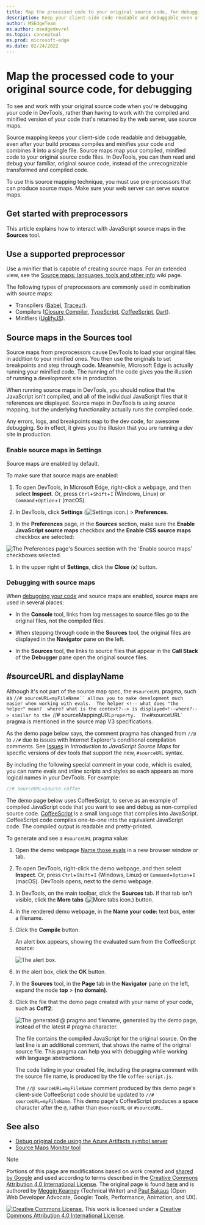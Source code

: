 ```yaml
---
title: Map the processed code to your original source code, for debugging
description: Keep your client-side code readable and debuggable even after you combine, minify, or compile it.
author: MSEdgeTeam
ms.author: msedgedevrel
ms.topic: conceptual
ms.prod: microsoft-edge
ms.date: 02/24/2022
---
```

<!-- Copyright Meggin Kearney and Paul Bakaus

   Licensed under the Apache License, Version 2.0 (the "License");
   you may not use this file except in compliance with the License.
   You may obtain a copy of the License at

       https://www.apache.org/licenses/LICENSE-2.0

   Unless required by applicable law or agreed to in writing, software
   distributed under the License is distributed on an "AS IS" BASIS,
   WITHOUT WARRANTIES OR CONDITIONS OF ANY KIND, either express or implied.
   See the License for the specific language governing permissions and
   limitations under the License.  -->
# Map the processed code to your original source code, for debugging
<!-- orig title:
# Map Preprocessed Code to Source Code
-->

To see and work with your original source code when you're debugging your code in DevTools, rather than having to work with the compiled and minified version of your code that's returned by the web server, use source maps.

Source mapping keeps your client-side code readable and debuggable, even after your build process compiles and minifies your code and combines it into a single file.  Source maps map your compiled, minified code to your original source code files.  In DevTools, you can then read and debug your familiar, original source code, instead of the unrecognizable transformed and compiled code.

To use this source mapping technique, you must use pre-processors that can produce source maps.  Make sure your web server can serve source maps.


<!--
no longer in original file:
todo: add link to preprocessors capable of producing source maps when section is available
/web/tools/setup/setup-preprocessors?#supported_preprocessors
-->


<!-- ====================================================================== -->
## Get started with preprocessors

This article explains how to interact with JavaScript source maps in the **Sources** tool.  <!--For a first overview of what preprocessors are, how each may help, and how source maps work; see Set Up CSS & JS Preprocessors.  -->

<!--
no longer in original file:
todo: add link to Set Up CSS & JS Preprocessors when section is available
/web/tools/setup/setup-preprocessors#debugging-and-editing-preprocessed-content
-->


<!-- ====================================================================== -->
## Use a supported preprocessor

Use a minifier that is capable of creating source maps.  <!--For the most popular options, see the preprocessor support section.  -->  For an extended view, see the [Source maps: languages, tools and other info](https://github.com/ryanseddon/source-map/wiki/Source-maps:-languages,-tools-and-other-info) wiki page.

<!--
no longer in original file:
todo: add link to display the preprocessor support section when section is available
/web/tools/setup/setup-preprocessors?#supported_preprocessors
-->

The following types of preprocessors are commonly used in combination with source maps:

*  Transpilers ([Babel](https://babeljs.io), [Traceur](https://github.com/google/traceur-compiler/wiki/Getting-Started)).
*  Compilers ([Closure Compiler](https://github.com/google/closure-compiler), [TypeScript](https://www.typescriptlang.org), [CoffeeScript](https://coffeescript.org), [Dart](https://www.dartlang.org)).
*  Minifiers ([UglifyJS](https://github.com/mishoo/UglifyJS)).


<!-- ====================================================================== -->
## Source maps in the Sources tool

Source maps from preprocessors cause DevTools to load your original files in addition to your minified ones.  You then use the originals to set breakpoints and step through code.  Meanwhile, Microsoft Edge is actually running your minified code.  The running of the code gives you the illusion of running a development site in production.

When running source maps in DevTools, you should notice that the JavaScript isn't compiled, and all of the individual JavaScript files that it references are displayed.  Source maps in DevTools is using source mapping, but the underlying functionality actually runs the compiled code.

Any errors, logs, and breakpoints map to the dev code, for awesome debugging.  So in effect, it gives you the illusion that you are running a dev site in production.

### Enable source maps in Settings

Source maps are enabled by default.<!-- (as of Microsoft Edge 39)-->

To make sure that source maps are enabled:

1. To open DevTools, in Microsoft Edge, right-click a webpage, and then select **Inspect**.  Or, press `Ctrl`+`Shift`+`I` (Windows, Linux) or `Command`+`Option`+`I` (macOS).

1. In DevTools, click **Settings** (![Settings icon.](../media/settings-gear-icon-light-theme.png)) > **Preferences**.

1. In the **Preferences** page, in the **Sources** section, make sure the **Enable JavaScript source maps** checkbox and the **Enable CSS source maps** checkbox are selected:

![The Preferences page's Sources section with the 'Enable source maps' checkboxes selected.](../media/javascript-settings-preferences-sources-enable-javascript-source-maps.msft.png)

1. In the upper right of **Settings**, click the **Close** (**x**) button.


### Debugging with source maps

When [debugging your code](index.md#step-4-step-through-the-code) and source maps are enabled, source maps are used in several places:

*  In the **Console** tool, links from log messages to source files go to the original files, not the compiled files.

*  When stepping through code in the **Sources** tool, the original files are displayed in the **Navigator** pane on the left.

*  In the **Sources** tool, the links to source files that appear in the **Call Stack** of the **Debugger** pane open the original source files.


<!-- ====================================================================== -->
## #sourceURL and displayName

<!-- this section doesn't mention displayName, why is `displayName` in the heading? -->

<!-- is there a space after #, or not?  demo page produces a space after @ -->

Although it's not part of the source map spec, the `#sourceURL` pragma, such as `//# sourceURL=myFileName`` allows you to make development much easier when working with evals.  The helper <!-- what does "the helper" mean?  where? what is the context?--> is displayed<!--where?--> similar to the `//# sourceMappingURL` property.  The `#sourceURL` pragma is mentioned in the source map V3 specifications.

As the demo page below says, the comment pragma has changed from `//@` to `//#` due to issues with Internet Explorer's conditional compilation comments.  See [Issues](http://www.html5rocks.com/en/tutorials/developertools/sourcemaps/#toc-issues) in _Introduction to JavaScript Source Maps_ for specific versions of dev tools that support the new, `#sourceURL` syntax.

By including the following special comment in your code, which is evaled,<!--legit industry/context term, "evaled"?--> you can name evals and inline scripts and styles so each appears as more logical names in your DevTools.  For example:

```javascript
//# sourceURL=source.coffee
```

The demo page below uses CoffeeScript, to serve as an example of compiled JavaScript code that you want to see and debug as non-compiled source code.  [CoffeeScript](https://coffeescript.org) is a small language that compiles into JavaScript.  CoffeeScript code compiles one-to-one into the equivalent JavaScript code.  The compiled output is readable and pretty-printed.

To generate and see a `#sourceURL` pragma value:

1. Open the demo webpage [Name those evals](https://www.thecssninja.com/demo/source_mapping/compile.html) in a new browser window or tab.

1. To open DevTools, right-click the demo webpage, and then select **Inspect**.  Or, press `Ctrl`+`Shift`+`I` (Windows, Linux) or `Command`+`Option`+`I` (macOS).  DevTools opens, next to the demo webpage.

1. In DevTools, on the main toolbar, click the **Sources** tab.  If that tab isn't visible, click the **More tabs** (![More tabs icon.](../media/more-tabs-icon-light-theme.png)) button.

1. In the rendered demo webpage, in the **Name your code:** text box, enter a filename.

1. Click the **Compile** button.

   An alert box appears, showing the evaluated sum from the CoffeeScript source:

   ![The alert box.](images/coffee-alert.png)

1. In the alert box, click the **OK** button.

1. In the **Sources** tool, in the **Page** tab in the **Navigator** pane on the left, expand the node **top** > **(no domain)**.

1. Click the file that the demo page created with your name of your code, such as **Coff2**:

   ![The generated @ pragma and filename, generated by the demo page, instead of the latest # pragma character.](images/my-coffee-demo-resulting-script.png)

   The file contains the compiled JavaScript for the original source.  On the last line is an additional comment, that shows the name of the original source file.  This pragma can help you with debugging while working with language abstractions.<!-- how so? -->

   The code listing in your created file, including the pragma comment with the source file name, is produced by the file `coffee-script.js`.

   The `//@ sourceURL=myFileName` comment produced by this demo page's client-side CoffeeScript code should be updated to `//# sourceURL=myFileName`.  This demo page's CoffeeScript produces a space character after the `@`, rather than `@sourceURL` or `#sourceURL`.

<!-- 1. In the **Page** tab, click **coffee-script.js** and scroll through the client-side CoffeeScript code - it's long, yet line numbering stops at 8, and there are 9 hits on "@". -->

<!--
Is this demo page introducing 10x confusion as clarification?
Why use a demo page to demonstrate this?
Is this an outdated version of client-side CoffeeScript in the .js file of the demo page?
Are we assumed/supposed to know what "CoffeeScript" is?
Top of demo page claims "#" is produced; bottom explains the change of standard, why didn't the code of CoffeeScript get updated to output # instead of @, by the demo creator?
Lots of typos in demo page.
Where's the "bug" that produces @ when it should produce # instead?
How does this demo page support the lead-in above?  
Need to explain the png/ explain the demo to total newbies who have no idea what's going on here.  
What is the purpose of this demo page?
Where did the script code in the Coff2 listing in Devtools come from?  
Are we seeing all the code - which code caused the @sourceURL?  
Do you have to write a demo page like this to get //@ sourceURL?  
What's the point of this demonstration (which returns outdated @ instead of #)? -->


<!-- ====================================================================== -->
## See also

* [Debug original code using the Azure Artifacts symbol server](ado-symbol-server.md)
* [Source Maps Monitor tool](../source-maps-monitor/source-maps-monitor-tool.md)


<!-- ====================================================================== -->
> [!NOTE]
> Portions of this page are modifications based on work created and [shared by Google](https://developers.google.com/terms/site-policies) and used according to terms described in the [Creative Commons Attribution 4.0 International License](https://creativecommons.org/licenses/by/4.0).
> The original page is found [here](https://developers.google.com/web/tools/chrome-devtools/javascript/source-maps) and is authored by [Meggin Kearney](https://developers.google.com/web/resources/contributors#meggin-kearney) (Technical Writer) and [Paul Bakaus](https://developers.google.com/web/resources/contributors#paul-bakaus) (Open Web Developer Advocate, Google: Tools, Performance, Animation, and UX).

[![Creative Commons License.](https://i.creativecommons.org/l/by/4.0/88x31.png)](https://creativecommons.org/licenses/by/4.0)
This work is licensed under a [Creative Commons Attribution 4.0 International License](https://creativecommons.org/licenses/by/4.0).
